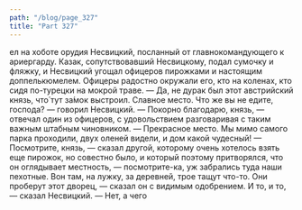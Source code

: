 ```yaml
---
path: "/blog/page_327"
title: "Part 327"
---
```


ел на хоботе орудия Несвицкий, посланный от главнокомандующего к ариергарду. Казак, сопутствовавший Несвицкому, подал сумочку и фляжку, и Несвицкий угощал офицеров пирожками и настоящим доппелькюмелем. Офицеры радостно окружали его, кто на коленах, кто сидя по-турецки на мокрой траве.
— Да, не дурак был этот австрийский князь, что́ тут за́мок выстроил. Славное место. Что же вы не едите, господа? — говорил Несвицкий.
— Покорно благодарю, князь, — отвечал один из офицеров, с удовольствием разговаривая с таким важным штабным чиновником. — Прекрасное место. Мы мимо самого парка проходили, двух оленей видели, и дом какой чудесный!
— Посмотрите, князь, — сказал другой, которому очень хотелось взять еще пирожок, но совестно было, и который поэтому притворялся, что он оглядывает местность, — посмотрите-ка, уж забрались туда наши пехотные. Вон там, на лужку, за деревней, трое тащут что-то. Они проберут этот дворец, — сказал он с видимым одобрением.
И то, и то, — сказал Несвицкий. — Нет, а чего 
